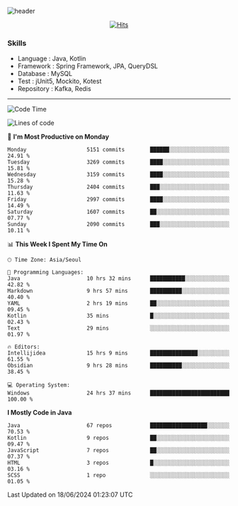 <!-- Github Profile Readme로 프로필 꾸미기 : https://zzsza.github.io/development/2020/07/10/make-github-profile-readme/ -->

<!-- github theme -->
  <!-- 
    ![header](https://capsule-render.vercel.app/api?type=slice&color=e0f0e3&height=150&section=header&text=beasy&fontSize=45)
  -->
  ![header](https://capsule-render.vercel.app/api?type=soft&color=e0f0e3&height=150&section=header&text=Choi-YongSeok&fontSize=55&animation=twinkling)


<!-- hits count : https://hits.seeyoufarm.com/ -->
<div align=center>
    
  [![Hits](https://hits.seeyoufarm.com/api/count/incr/badge.svg?url=https%3A%2F%2Fgithub.com%2Fchoi-ys&count_bg=%2379C83D&title_bg=%23555555&icon=&icon_color=%23E7E7E7&title=hits&edge_flat=false)](https://hits.seeyoufarm.com)

</div>


<!-- Committed Top Lang -->
<div align=center>
</div>


### Skills
 - Language : Java, Kotlin
 - Framework : Spring Framework, JPA, QueryDSL
 - Database : MySQL
 - Test : jUnit5, Mockito, Kotest
 - Repository : Kafka, Redis

---

<!--START_SECTION:waka-->
![Code Time](http://img.shields.io/badge/Code%20Time-4%2C172%20hrs%2030%20mins-blue)

![Lines of code](https://img.shields.io/badge/From%20Hello%20World%20I%27ve%20Written-14.9%20million%20lines%20of%20code-blue)

📅 **I'm Most Productive on Monday** 

```text
Monday                   5151 commits        ██████░░░░░░░░░░░░░░░░░░░   24.91 % 
Tuesday                  3269 commits        ████░░░░░░░░░░░░░░░░░░░░░   15.81 % 
Wednesday                3159 commits        ████░░░░░░░░░░░░░░░░░░░░░   15.28 % 
Thursday                 2404 commits        ███░░░░░░░░░░░░░░░░░░░░░░   11.63 % 
Friday                   2997 commits        ████░░░░░░░░░░░░░░░░░░░░░   14.49 % 
Saturday                 1607 commits        ██░░░░░░░░░░░░░░░░░░░░░░░   07.77 % 
Sunday                   2090 commits        ███░░░░░░░░░░░░░░░░░░░░░░   10.11 % 
```


📊 **This Week I Spent My Time On** 

```text
🕑︎ Time Zone: Asia/Seoul

💬 Programming Languages: 
Java                     10 hrs 32 mins      ███████████░░░░░░░░░░░░░░   42.82 % 
Markdown                 9 hrs 57 mins       ██████████░░░░░░░░░░░░░░░   40.40 % 
YAML                     2 hrs 19 mins       ██░░░░░░░░░░░░░░░░░░░░░░░   09.45 % 
Kotlin                   35 mins             █░░░░░░░░░░░░░░░░░░░░░░░░   02.43 % 
Text                     29 mins             ░░░░░░░░░░░░░░░░░░░░░░░░░   01.97 % 

🔥 Editors: 
Intellijidea             15 hrs 9 mins       ███████████████░░░░░░░░░░   61.55 % 
Obsidian                 9 hrs 28 mins       ██████████░░░░░░░░░░░░░░░   38.45 % 

💻 Operating System: 
Windows                  24 hrs 37 mins      █████████████████████████   100.00 % 
```

**I Mostly Code in Java** 

```text
Java                     67 repos            ██████████████████░░░░░░░   70.53 % 
Kotlin                   9 repos             ██░░░░░░░░░░░░░░░░░░░░░░░   09.47 % 
JavaScript               7 repos             ██░░░░░░░░░░░░░░░░░░░░░░░   07.37 % 
HTML                     3 repos             █░░░░░░░░░░░░░░░░░░░░░░░░   03.16 % 
SCSS                     1 repo              ░░░░░░░░░░░░░░░░░░░░░░░░░   01.05 % 
```




 Last Updated on 18/06/2024 01:23:07 UTC
<!--END_SECTION:waka-->

<!-- 
![footer](https://capsule-render.vercel.app/api?section=footer&type=slice&color=e0f0e3)
-->

